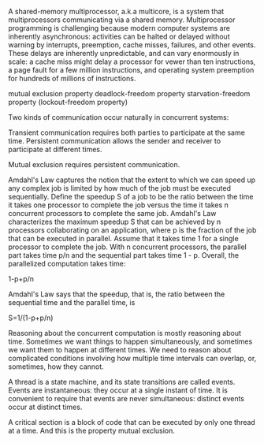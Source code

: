 A shared-memory multiprocessor, a.k.a multicore, is a system that multiprocessors communicating via a shared memory. 
Multiprocessor programming is challenging because modern computer systems are inherently asynchronous: 
activities can be halted or delayed without warning by interrupts, preemption, cache misses, failures, 
and other events. These delays are inherently unpredictable, and can vary enormously in scale: 
a cache miss might delay a processor for vewer than ten instructions, a page fault for a few million 
instructions, and operating system preemption for hundreds of millions of instructions.

mutual exclusion property
deadlock-freedom property
starvation-freedom property (lockout-freedom property)

Two kinds of communication occur naturally in concurrent systems:

Transient communication requires both parties to participate at the same time.
Persistent communication allows the sender and receiver to participate at different times.

Mutual exclusion requires persistent communication.

Amdahl's Law captures the notion that the extent to which we can speed up any 
complex job is limited by how much of the job must be executed sequentially.
Define the speedup S of a job to be the ratio between the time it takes one 
processor to complete the job versus the time it takes n concurrent processors 
to complete the same job. Amdahl's Law characterizes the maximum speedup S that 
can be achieved by n processors collaborating on an application, where p is the 
fraction of the job that can be executed in parallel. Assume that it takes time 
1 for a single processor to complete the job. With n concurrent processors, the 
parallel part takes time p/n and the sequential part takes time 1 - p. Overall, 
the parallelized computation takes time: 

1-p+p/n

Amdahl's Law says that the speedup, that is, the ratio between the sequential 
time and the parallel time, is 

S=1/(1-p+p/n)

Reasoning about the concurrent computation is mostly reasoning about time. Sometimes 
we want things to happen simultaneously, and sometimes we want them to happen at 
different times. We need to reason about complicated conditions involving how 
multiple time intervals can overlap, or, sometimes, how they cannot.

A thread is a state machine, and its state transitions are called events. Events are 
instantaneous: they occur at a single instant of time. It is convenient to require 
that events are never simultaneous: distinct events occur at distinct times.

A critical section is a block of code that can be executed by only one thread at a 
time. And this is the property mutual exclusion.


